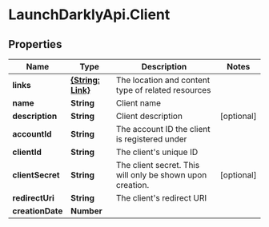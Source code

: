 # LaunchDarklyApi.Client

## Properties

Name | Type | Description | Notes
------------ | ------------- | ------------- | -------------
**links** | [**{String: Link}**](Link.md) | The location and content type of related resources | 
**name** | **String** | Client name | 
**description** | **String** | Client description | [optional] 
**accountId** | **String** | The account ID the client is registered under | 
**clientId** | **String** | The client&#39;s unique ID | 
**clientSecret** | **String** | The client secret. This will only be shown upon creation. | [optional] 
**redirectUri** | **String** | The client&#39;s redirect URI | 
**creationDate** | **Number** |  | 


